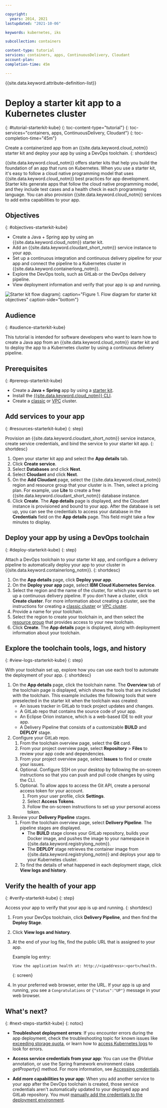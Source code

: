 ```yaml
---

copyright:
  years: 2014, 2021
lastupdated: "2021-10-06"

keywords: kubernetes, iks

subcollection: containers

content-type: tutorial
services: containers, apps, ContinuousDelivery, Cloudant
account-plan:
completion-time: 45m

---
```


{{site.data.keyword.attribute-definition-list}}

  


# Deploy a starter kit app to a Kubernetes cluster
{: #tutorial-starterkit-kube}
{: toc-content-type="tutorial"}
{: toc-services="containers, apps, ContinuousDelivery, Cloudant"}
{: toc-completion-time="45m"}

Create a containerized app from an {{site.data.keyword.cloud_notm}} starter kit and deploy your app by using a DevOps toolchain.
{: shortdesc}

{{site.data.keyword.cloud_notm}} offers starter kits that help you build the foundation of an app that runs on Kubernetes. When you use a starter kit, it's easy to follow a cloud native programming model that uses {{site.data.keyword.cloud_notm}} best practices for app development. Starter kits generate apps that follow the cloud native programming model, and they include test cases and a health check in each programming language. You can also provision {{site.data.keyword.cloud_notm}} services to add extra capabilities to your app.

## Objectives
{: #objectives-starterkit-kube}

- Create a Java + Spring app by using an {{site.data.keyword.cloud_notm}} starter kit.
- Add an {{site.data.keyword.cloudant_short_notm}} service instance to your app.
- Set up a continuous integration and continuous delivery pipeline for your app and connect the pipeline to a Kubernetes cluster in {{site.data.keyword.containerlong_notm}}.
- Explore the DevOps tools, such as GitLab or the DevOps delivery pipeline.
- View deployment information and verify that your app is up and running.

![Starter kit flow diagram](images/starterkit-app.png "Starter kit flow diagram"){: caption="Figure 1. Flow diagram for starter kit objectives" caption-side="bottom"}

## Audience
{: #audience-starterkit-kube}

This tutorial is intended for software developers who want to learn how to create a Java app from an {{site.data.keyword.cloud_notm}} starter kit and to deploy the app to a Kubernetes cluster by using a continuous delivery pipeline.

## Prerequisites
{: #prereqs-starterkit-kube}

* Create a **Java + Spring** app by using a [starter kit](/docs/apps/tutorials?topic=apps-tutorial-starterkit).
* Install the [{{site.data.keyword.cloud_notm}} CLI](/docs/cli?topic=cli-getting-started#idt-prereq).
* Create a [classic](/docs/containers?topic=containers-clusters#clusters_standard) or [VPC](/docs/containers?topic=containers-clusters#clusters_vpcg2) cluster.

## Add services to your app
{: #resources-starterkit-kube}
{: step}

Provision an {{site.data.keyword.cloudant_short_notm}} service instance, create service credentials, and bind the service to your starter kit app.
{: shortdesc}

1. Open your starter kit app and select the **App details** tab.
2. Click **Create service**.
2. Select **Databases** and click **Next**.
3. Select **Cloudant** and click **Next**.
4. On the **Add Cloudant** page, select the {{site.data.keyword.cloud_notm}} region and resource group that your cluster is in. Then, select a pricing plan. For example, use **Lite** to create a free {{site.data.keyword.cloudant_short_notm}} database instance.
5. Click **Create**. The **App details** page is displayed, and the Cloudant instance is provisioned and bound to your app. After the database is set up, you can see the credentials to access your database in the **Credentials** field on the **App details** page. This field might take a few minutes to display.

## Deploy your app by using a DevOps toolchain
{: #deploy-starterkit-kube}
{: step}

Attach a DevOps toolchain to your starter kit app, and configure a delivery pipeline to automatically deploy your app to your cluster in {{site.data.keyword.containerlong_notm}}.
{: shortdesc}

1. On the **App details** page, click **Deploy your app**.
2. On the **Deploy your app** page, select **IBM Cloud Kubernetes Service**.
3. Select the region and the name of the cluster, for which you want to set up a continuous delivery pipeline. If you don't have a cluster, click **Create cluster**. For more information about creating a cluster, see the instructions for creating a [classic cluster](/docs/containers?topic=containers-clusters#clusters_standard) or [VPC cluster](/docs/containers?topic=containers-clusters#clusters_vpcg2).
4. Provide a name for your toolchain.
5. Select the region to create your toolchain in, and then select the [resource group](/docs/ContinuousDelivery?topic=ContinuousDelivery-toolchains-iam-security) that provides access to your new toolchain.
6. Click **Create**. The **App details** page is displayed, along with deployment information about your toolchain.

## Explore the toolchain tools, logs, and history
{: #view-logs-starterkit-kube}
{: step}

With your toolchain set up, explore how you can use each tool to automate the deployment of your app.
{: shortdesc}

1. On the **App details** page, click the toolchain name. The **Overview** tab of the toolchain page is displayed, which shows the tools that are included with the toolchain. This example includes the following tools that were preselected in the starter kit when the toolchain was created:
    * An issues tracker in GitLab to track project updates and changes.
    * A GitLab repo that contains the source code of your app.
    * An Eclipse Orion instance, which is a web-based IDE to edit your app.
    * A Delivery Pipeline that consists of a customizable **BUILD** and **DEPLOY** stage.
2. Configure your GitLab repo.
    1. From the toolchain overview page, select the **Git** card.
    2. From your project overview page, select **Repository** > **Files** to review your app code and dependencies.
    3. From your project overview page, select **Issues** to find or create your issues.
    4. Optional. Configure SSH on your desktop by following the on-screen instructions so that you can push and pull code changes by using the CLI.
    5. Optional. To allow apps to access the Git API, create a personal access token for your account.
        1. From your user profile, click **Settings**.
        2. Select **Access Tokens**.
        3. Follow the on-screen instructions to set up your personal access token.
3. Review your **Delivery Pipeline** stages.
    1. From the toolchain overview page, select **Delivery Pipeline**. The pipeline stages are displayed.
        - The **BUILD** stage clones your GitLab repository, builds your Docker image, and pushes the image to your namespace in {{site.data.keyword.registrylong_notm}}.
        - The **DEPLOY** stage retrieves the container image from {{site.data.keyword.registrylong_notm}} and deploys your app to your Kubernetes cluster.
    2. To find the details of what happened in each deployment stage, click **View logs and history**.

## Verify the health of your app
{: #verify-starterkit-kube}
{: step}

Access your app to verify that your app is up and running.
{: shortdesc}

1. From your DevOps toolchain, click **Delivery Pipeline**, and then find the **Deploy Stage**.
2. Click **View logs and history**.
3. At the end of your log file, find the public URL that is assigned to your app.

    Example log entry:
    ```
    View the application health at: http://<ipaddress>:<port>/health.
    ```
    {: screen}

4. In your preferred web browser, enter the URL. If your app is up and running, you see a `Congratulations` or `{"status":"UP"}` message in your web browser.


## What's next?
{: #next-steps-startkit-kube}
{: notoc}

* **Troubleshoot deployment errors**: If you encounter errors during the app deployment, check the troubleshooting topic for known issues like [exceeding storage quota](/docs/apps?topic=apps-managingapps#exceed_quota), or learn how to [access Kubernetes logs](/docs/apps?topic=apps-managingapps#access_kube_logs) to look for errors.

* **Access service credentials from your app**: You can use the _@Value_ annotation, or use the Spring framework environment class _getProperty()_ method. For more information, see [Accessing credentials](/docs/java?topic=java-spring-configuration#spring-access-credentials).

* **Add more capabilities to your app**: When you add another service to your app after the DevOps toolchain is created, those service credentials aren't automatically updated to your deployed app and GitLab repository. You must [manually add the credentials to the deployment environment](/docs/apps?topic=apps-credentials_overview).






